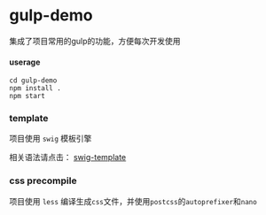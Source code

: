 # gulp-demo
集成了项目常用的gulp的功能，方便每次开发使用

#### userage
```shell
cd gulp-demo
npm install .
npm start
```
### template
项目使用 `swig` 模板引擎

相关语法请点击：
[swig-template](http://node-swig.github.io/swig-templates/)

### css precompile
项目使用 `less` 编译生成`css`文件，并使用`postcss`的`autoprefixer`和`nano`
